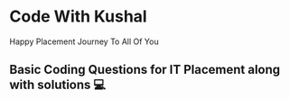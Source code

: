 # Code With Kushal
Happy Placement Journey To All Of You
## Basic Coding Questions for IT Placement along with solutions 💻
